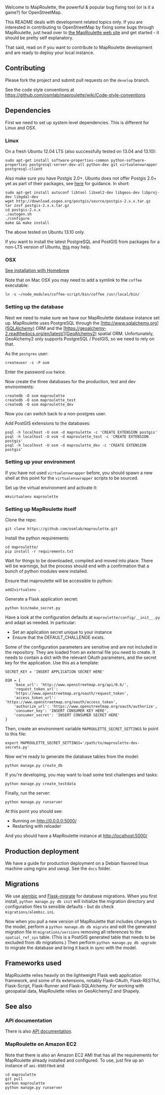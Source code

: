 Welcome to MapRoulette, the powerful & popular bug fixing tool (or is it a game?) for OpenStreetMap.

This README deals with development related topics only. If you are interested in contributing to OpenStreetMap by fixing some bugs through MapRoulette, just head over to [the MapRoulette web site](http://maproulette.org) and get started - it should be pretty self explanatory.

That said, read on if you want to contribute to MapRoulette development and are ready to deploy your local instance.

## Contributing

Please fork the project and submit pull requests on the `develop` branch.

See the code style conventions at https://github.com/osmlab/maproulette/wiki/Code-style-conventions

## Dependencies

First we need to set up system level dependencies. This is different for Linux and OSX.

### Linux

On a fresh Ubuntu 12.04 LTS (also successfully tested on 13.04 and 13.10):

    sudo apt-get install software-properties-common python-software-properties postgresql-server-dev-all python-dev git virtualenvwrapper postgresql-client

Also make sure you have Postgis 2.0+. Ubuntu does not offer Postgis 2.0+ yet as part of their packages, see [here](http://trac.osgeo.org/postgis/wiki/UsersWikiInstall) for guidance. In short:

    sudo apt-get install autoconf libtool libxml2-dev libgeos-dev libproj-dev libgdal-dev
    wget http://download.osgeo.org/postgis/source/postgis-2.x.x.tar.gz
    tar zxvf postgis-2.x.x.tar.gz
    cd postgis-2.x.x
    ./autogen.sh
    ./configure
    make && make install

The above tested on Ubuntu 13.10 only. 

If you want to install the latest PostgreSQL and PostGIS from packages for a non-LTS version of Ubuntu, [this](http://askubuntu.com/a/289388/23679) may help.

### OSX

[See installation with Homebrew](https://gist.github.com/mvexel/5526126)

Note that on Mac OSX you may need to add a symlink to the `coffee` executable:

	ln -s ~/node_modules/coffee-script/bin/coffee /usr/local/bin/

### Setting up the database

Next we need to make sure we have our MapRoulette database instance set up. MapRoulette uses PostgreSQL through the  [http://www.sqlalchemy.org](SQLAlchemy) ORM and the [https://geoalchemy-2.readthedocs.org/en/latest/](GeoAlchemy2) spatial ORM. Unfortunately, GeoAlchemy2 only supports PostgreSQL / PostGIS, so we need to rely on that.

As the `postgres` user:

    createuser -s -P osm

Enter the password `osm` twice.

Now create the three databases for the production, test and dev environments:

    createdb -O osm maproulette
    createdb -O osm maproulette_test
    createdb -O osm maproulette_dev

Now you can switch back to a non-postgres user.

Add PostGIS extensions to the databases:

    psql -h localhost -U osm -d maproulette -c 'CREATE EXTENSION postgis'
    psql -h localhost -U osm -d maproulette_test -c 'CREATE EXTENSION postgis'
    psql -h localhost -U osm -d maproulette_dev -c 'CREATE EXTENSION postgis'

### Setting up your environment

If you have not used `virtualenvwrapper` before, you should spawn a new shell at this point for the `virtualenvwrapper` scripts to be sourced.

Set up the virtual environment and activate it:

    mkvirtualenv maproulette

### Setting up MapRoulette itself

Clone the repo:

    git clone https://github.com/osmlab/maproulette.git

Install the python requirements:

    cd maproulette/
    pip install -r requirements.txt

Wait for things to be downloaded, compiled and moved into place. There will be warnings, but the process should end with a confirmation that a bunch of python modules were installed.

Ensure that maproulette will be accessible to python:

    add2virtualenv .

Generate a Flask application secret:

    python bin/make_secret.py

Have a look at the configuration defaults at `maproulette/config/__init__.py` and adapt as needed. In particular:

* Set an application secret unique to your instance
* Ensure that the DEFAULT_CHALLENGE exists.

Some of the configuration parameters are sensitive and are not included in the repository. They are loaded from an external file you need to create. It needs to contain a dict with the relevant OAuth parameters, and the secret key for the application. Use this as a template:

    SECRET_KEY = 'INSERT APPLICATION SECRET HERE'

    OSM = {
        'base_url': 'http://www.openstreetmap.org/api/0.6/',
        'request_token_url':
        'https://www.openstreetmap.org/oauth/request_token',
        'access_token_url': 'https://www.openstreetmap.org/oauth/access_token',
        'authorize_url': 'https://www.openstreetmap.org/oauth/authorize',
        'consumer_key': 'INSERT CONSUMER KEY HERE',
        'consumer_secret': 'INSERT CONSUMER SECRET HERE'
    }

Then, create an environment variable `MAPROULETTE_SECRET_SETTINGS` to point to this file:

    export MAPROULETTE_SECRET_SETTINGS='/path/to/maproulette-dev-secrets.py'

Now we're ready to generate the database tables from the model:

    python manage.py create_db

If you're developing, you may want to load some test challenges and tasks:

    python manage.py create_testdata

Finally, run the server:

    python manage.py runserver

At this point you should see:

* Running on http://0.0.0.0:5000/
* Restarting with reloader

And you should have a MapRoulette instance at [http://localhost:5000/](http://localhost:5000/)

## Production deployment

We have a guide for production deployment on a Debian flavored linux machine using nginx and uwsgi. See the `docs` folder.

## Migrations

We use [alembic](http://alembic.readthedocs.org/en/latest/) and [Flask-migrate](http://flask-migrate.readthedocs.org/en/latest/) for database migrations. When you first install, `python manage.py db init` will initialize the migration directory and configuration files to sensible defaults - but do check `migrations/alembic.ini`.

Now when you pull a new version of MapRoulette that includes changes to the model, perform a `python manage.db db migrate` and edit the generated migration file in `migrations/versions` removing all references to the `spatial_ref_sys` table. (This is a PostGIS generated table that needs to be excluded from db migrations.) Then perform `python manage.py db upgrade` to migrate the database and bring it back in sync with the model.

## Frameworks used

MapRoulette relies heavily on the lightweight Flask web application framework, and some of its extensions, notably Flask-OAuth, Flask-RESTful, Flask-Script, Flask-Runner and Flask-SQLAlchemy. For working with geospatial data, MapRoulette relies on GeoAlchemy2 and Shapely.

## See also

### API documentation

There is also [API documentation](https://github.com/osmlab/maproulette/wiki/API-Documentation).

### MapRoulette on Amazon EC2

Note that there is also an Amazon EC2 AMI that has all the requirements for MapRoulette already installed and configured. To use, just fire up an instance of `ami-8985f0e0` and

    cd maproulette
    git pull
    workon maproulette
    python manage.py runserver
